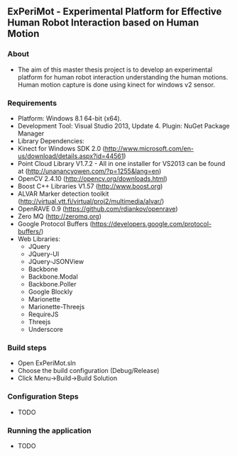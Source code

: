 ## ExPeriMot - Experimental Platform for Effective Human Robot Interaction based on Human Motion

### About

- The aim of this master thesis project is to develop an experimental platform for human robot interaction 
understanding the human motions. Human motion capture is done using kinect for windows v2 sensor.

### Requirements

- Platform: Windows 8.1 64-bit (x64).
- Development Tool: Visual Studio 2013, Update 4. Plugin: NuGet Package Manager
- Library Dependencies:
- Kinect for Windows SDK 2.0 (http://www.microsoft.com/en-us/download/details.aspx?id=44561)
- Point Cloud Library V1.7.2 - All in one installer for VS2013 can be found at (http://unanancyowen.com/?p=1255&lang=en)
- OpenCV 2.4.10 (http://opencv.org/downloads.html)
- Boost C++ Libraries V1.57 (http://www.boost.org)
- ALVAR Marker detection toolkit (http://virtual.vtt.fi/virtual/proj2/multimedia/alvar/)
- OpenRAVE 0.9 (https://github.com/rdiankov/openrave)
- Zero MQ (http://zeromq.org)
- Google Protocol Buffers (https://developers.google.com/protocol-buffers/)
- Web Libraries: 
    - JQuery
    - JQuery-UI
	- JQuery-JSONView
	- Backbone
	- Backbone.Modal
	- Backbone.Poller
	- Google Blockly
	- Marionette
	- Marionette-Threejs
	- RequireJS
	- Threejs
	- Underscore

### Build steps

- Open ExPeriMot.sln
- Choose the build configuration (Debug/Release)
- Click Menu->Build->Build Solution

### Configuration Steps

* TODO


### Running the application

* TODO